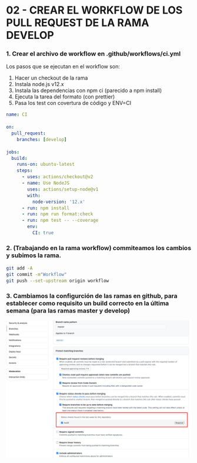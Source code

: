 # 02 - CREAR EL WORKFLOW DE LOS PULL REQUEST DE LA RAMA DEVELOP

### 1. Crear el archivo de workflow en .github/workflows/ci.yml

Los pasos que se ejecutan en el workflow son:

1. Hacer un checkout de la rama
2. Instala node.js v12.x
3. Instala las dependencias con npm ci (parecido a npm install)
4. Ejecuta la tarea del formato (con prettier)
5. Pasa los test con covertura de código y ENV=CI

```yml
name: CI

on:
  pull_request:
    branches: [develop]

jobs:
  build:
    runs-on: ubuntu-latest
    steps:
      - uses: actions/checkout@v2
      - name: Use NodeJS
        uses: actions/setup-node@v1
        with:
          node-version: '12.x'
      - run: npm install
      - run: npm run format:check
      - run: npm test -- --coverage
        env:
          CI: true
```

### 2. (Trabajando en la rama workflow) commiteamos los cambios y subimos la rama.

```bash
git add -A
git commit -m"Workflow"
git push --set-upstream origin workflow
```

### 3. Cambiamos la configurción de las ramas en github, para establecer como requisito un build correcto en la última semana (para las ramas master y develop)

![image info](./update-github-settings.png)

